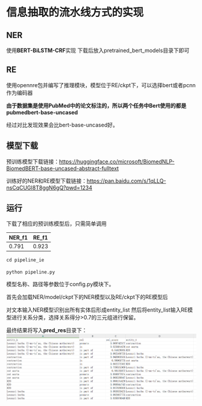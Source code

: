 # 信息抽取的流水线方式的实现

## NER

使用**BERT-BiLSTM-CRF**实现
下载后放入pretrained_bert_models目录下即可

## RE

使用opennre包并编写了推理模块，模型位于RE/ckpt下，可以选择bert或者pcnn作为编码器

**由于数据集是使用PubMed中的论文标注的，所以两个任务中Bert使用的都是pubmedbert-base-uncased**

经过对比发现效果会比bert-base-uncased好。

## 模型下载
预训练模型下载链接：https://huggingface.co/microsoft/BiomedNLP-BiomedBERT-base-uncased-abstract-fulltext

训练好的NER和RE模型下载链接：https://pan.baidu.com/s/1qLLQ-nsCqCUGI8T8ggN6gQ?pwd=1234

## 运行
下载了相应的预训练模型后，只需简单调用 


| NER_f1 | RE_f1 | 
|--------|-------|
| 0.791  | 0.923 | 


```
cd pipeline_ie

python pipeline.py
```
模型名称、路径等参数位于config.py模块下。

首先会加载NER/model/ckpt下的NER模型以及RE/ckpt下的RE模型后

对文本输入NER模型识别出所有实体后形成entity_list
然后将entity_list输入RE模型进行关系分类，选择关系得分>0.7的三元组进行保留。

最终结果将写入**pred_res**目录下：
![img.png](images/img.png)